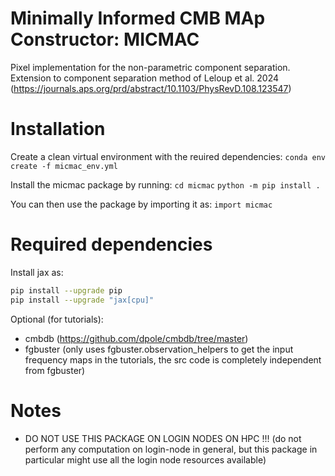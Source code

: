 # Minimally Informed CMB MAp Constructor: MICMAC
Pixel implementation for the non-parametric component separation.
Extension to component separation method of Leloup et al. 2024 (https://journals.aps.org/prd/abstract/10.1103/PhysRevD.108.123547)

# Installation
Create a clean virtual environment with the reuired dependencies:
`conda env create -f micmac_env.yml`

Install the micmac package by running:
`cd micmac`
`python -m pip install .`

You can then use the package by importing it as:
`import micmac`

# Required dependencies
Install jax as:
```bash
pip install --upgrade pip
pip install --upgrade "jax[cpu]"
```
Optional (for tutorials):
* cmbdb (https://github.com/dpole/cmbdb/tree/master)
* fgbuster (only uses fgbuster.observation_helpers to get the input frequency maps in the tutorials, the src code is completely independent from fgbuster)

# Notes
* DO NOT USE THIS PACKAGE ON LOGIN NODES ON HPC !!! (do not perform any computation on login-node in general, but this package in particular might use all the login node resources available)
